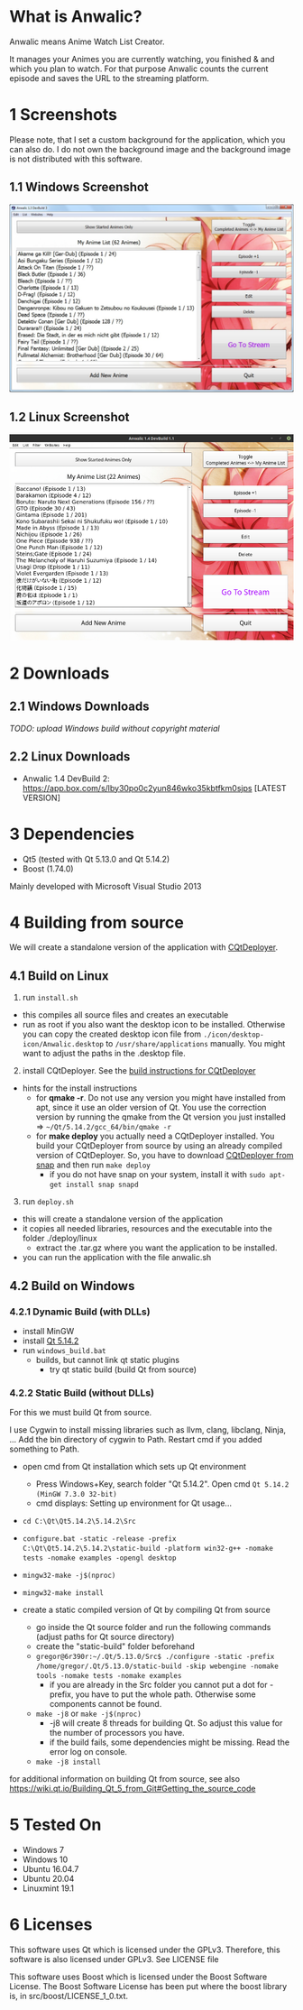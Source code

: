 # What is Anwalic?
Anwalic means Anime Watch List Creator.

It manages your Animes you are currently watching, you finished & and which you plan to watch. For that purpose Anwalic counts the current episode and saves the URL to the streaming platform.


# 1 Screenshots
Please note, that I set a custom background for the application, which you can also do. I do not own the background image and the background image is not distributed with this software.

## 1.1 Windows Screenshot
![Anwalic1.3DevBuild3.jpg](doc/images/Anwalic1.3DevBuild3.jpg)

## 1.2 Linux Screenshot
![Anwalic1.4-DevBuild1.1-linux.png](doc/images/Anwalic1.4-DevBuild1.1-linux.png)

# 2 Downloads
## 2.1 Windows Downloads

*TODO: upload Windows build without copyright material*

## 2.2 Linux Downloads

* Anwalic 1.4 DevBuild 2: <a href="https://app.box.com/s/lby30po0c2yun846wko35kbtfkm0sjps" target="_blank">https://app.box.com/s/lby30po0c2yun846wko35kbtfkm0sjps</a> [LATEST VERSION]
  

# 3 Dependencies
* Qt5 (tested with Qt 5.13.0 and Qt 5.14.2)
* Boost (1.74.0)

Mainly developed with Microsoft Visual Studio 2013


# 4 Building from source
We will create a standalone version of the application with
[CQtDeployer](https://github.com/QuasarApp/CQtDeployer).


## 4.1 Build on Linux
1. run `install.sh`
  * this compiles all source files and creates an executable
  * run as root if you also want the desktop icon to be installed. Otherwise
    you can copy the created desktop icon file from `./icon/desktop-icon/Anwalic.desktop`
    to `/usr/share/applications` manually. You might want to adjust the paths
    in the .desktop file.
2. install CQtDeployer. See the
[build instructions for CQtDeployer](https://github.com/QuasarApp/CQtDeployer#build-for-linux)
  * hints for the install instructions
    * for **qmake -r**. Do not use any version you might have installed from apt,
      since it use an older version of Qt. You use the correction version by
      running the qmake from the Qt version you just installed => 
      `~/Qt/5.14.2/gcc_64/bin/qmake -r`
    * for **make deploy** you actually need a CQtDeployer installed. You build
      your CQtDeployer from source by using an already compiled version of
      CQtDeployer. So, you have to download 
      [CQtDeployer from snap](https://snapcraft.io/cqtdeployer) and then run
      `make deploy`
        * if you do not have snap on your system, install it with `sudo apt-get install snap snapd`
3. run `deploy.sh`
  * this will create a standalone version of the application
  * it copies all needed libraries, resources and the executable into the folder
    ./deploy/linux
    * extract the .tar.gz where you want the application to be installed.
  * you can run the application with the file anwalic.sh


## 4.2 Build on Windows

### 4.2.1 Dynamic Build (with DLLs)
* install MinGW
* install [Qt 5.14.2](https://download.qt.io/official_releases/qt/5.14/5.14.2/)
* run `windows_build.bat`
    * builds, but cannot link qt static plugins
        * try qt static build (build Qt from source)


### 4.2.2 Static Build (without DLLs)
For this we must build Qt from source.

I use Cygwin to install missing libraries such as llvm, clang, libclang, Ninja, ... Add the bin directory of cygwin to Path. Restart cmd if you added something to Path.

* open cmd from Qt installation which sets up Qt environment
    * Press Windows+Key, search folder "Qt 5.14.2". Open cmd `Qt 5.14.2 (MinGW 7.3.0 32-bit)`
    * cmd displays: Setting up environment for Qt usage...
* `cd C:\Qt\Qt5.14.2\5.14.2\Src`
* `configure.bat -static -release -prefix C:\Qt\Qt5.14.2\5.14.2\static-build -platform win32-g++ -nomake tests -nomake examples -opengl desktop`
* `mingw32-make -j$(nproc)`
* `mingw32-make install`


* create a static compiled version of Qt by compiling Qt from source
  * go inside the Qt source folder and run the following commands (adjust paths for Qt source directory)
  * create the "static-build" folder beforehand
  * `gregor@6r390r:~/.Qt/5.13.0/Src$ ./configure -static -prefix /home/gregor/.Qt/5.13.0/static-build -skip webengine -nomake tools -nomake tests -nomake examples`
    * if you are already in the Src folder you cannot put a dot for -prefix, you have to put the whole path. Otherwise some components cannot be found.
  * `make -j8` or `make -j$(nproc)`
    * -j8 will create 8 threads for building Qt. So adjust this value for
      the number of processors you have.
    * if the build fails, some dependencies might be missing. Read the error log on console.
  * `make -j8 install`

for additional information on building Qt from source, see also https://wiki.qt.io/Building_Qt_5_from_Git#Getting_the_source_code

  
# 5 Tested On
* Windows 7
* Windows 10
* Ubuntu 16.04.7
* Ubuntu 20.04
* Linuxmint 19.1


# 6 Licenses
This software uses Qt which is licensed under the GPLv3. Therefore, this software
is also licensed under GPLv3. See LICENSE file

This software uses Boost which is licensed under the Boost Software License.
The Boost Software License has been put where the boost library is, in src/boost/LICENSE_1_0.txt.

